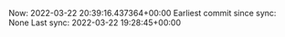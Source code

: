 Now: 2022-03-22 20:39:16.437364+00:00 Earliest commit since sync: None Last sync: 2022-03-22 19:28:45+00:00
